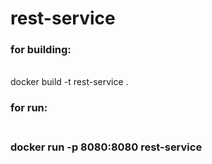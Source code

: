 # rest-service

<h3>for building: </h3> <br>
docker build -t rest-service .

<h3>for run: <h3> <br>
docker run -p 8080:8080 rest-service
